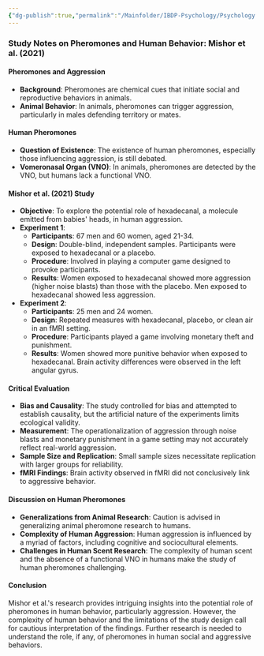 ```yaml
---
{"dg-publish":true,"permalink":"/Mainfolder/IBDP-Psychology/Psychology Revision/Topics/Mishor et al. (2021)/"}
---
```


### Study Notes on Pheromones and Human Behavior: Mishor et al. (2021)

#### Pheromones and Aggression
- **Background**: Pheromones are chemical cues that initiate social and reproductive behaviors in animals.
- **Animal Behavior**: In animals, pheromones can trigger aggression, particularly in males defending territory or mates.

#### Human Pheromones
- **Question of Existence**: The existence of human pheromones, especially those influencing aggression, is still debated.
- **Vomeronasal Organ (VNO)**: In animals, pheromones are detected by the VNO, but humans lack a functional VNO.

#### Mishor et al. (2021) Study
- **Objective**: To explore the potential role of hexadecanal, a molecule emitted from babies' heads, in human aggression.
- **Experiment 1**:
  - **Participants**: 67 men and 60 women, aged 21-34.
  - **Design**: Double-blind, independent samples. Participants were exposed to hexadecanal or a placebo.
  - **Procedure**: Involved in playing a computer game designed to provoke participants.
  - **Results**: Women exposed to hexadecanal showed more aggression (higher noise blasts) than those with the placebo. Men exposed to hexadecanal showed less aggression.
- **Experiment 2**:
  - **Participants**: 25 men and 24 women.
  - **Design**: Repeated measures with hexadecanal, placebo, or clean air in an fMRI setting.
  - **Procedure**: Participants played a game involving monetary theft and punishment.
  - **Results**: Women showed more punitive behavior when exposed to hexadecanal. Brain activity differences were observed in the left angular gyrus.

#### Critical Evaluation
- **Bias and Causality**: The study controlled for bias and attempted to establish causality, but the artificial nature of the experiments limits ecological validity.
- **Measurement**: The operationalization of aggression through noise blasts and monetary punishment in a game setting may not accurately reflect real-world aggression.
- **Sample Size and Replication**: Small sample sizes necessitate replication with larger groups for reliability.
- **fMRI Findings**: Brain activity observed in fMRI did not conclusively link to aggressive behavior.

#### Discussion on Human Pheromones
- **Generalizations from Animal Research**: Caution is advised in generalizing animal pheromone research to humans.
- **Complexity of Human Aggression**: Human aggression is influenced by a myriad of factors, including cognitive and sociocultural elements.
- **Challenges in Human Scent Research**: The complexity of human scent and the absence of a functional VNO in humans make the study of human pheromones challenging.

#### Conclusion
Mishor et al.'s research provides intriguing insights into the potential role of pheromones in human behavior, particularly aggression. However, the complexity of human behavior and the limitations of the study design call for cautious interpretation of the findings. Further research is needed to understand the role, if any, of pheromones in human social and aggressive behaviors.